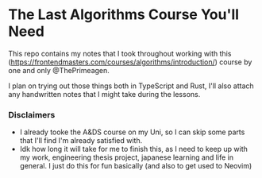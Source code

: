 # The Last Algorithms Course You'll Need

This repo contains my notes that I took throughout working with this (https://frontendmasters.com/courses/algorithms/introduction/) course by one and only @ThePrimeagen.

I plan on trying out those things both in TypeScript and Rust, I'll also attach any handwritten notes that I might take during the lessons.

### Disclaimers
- I already tooke the A&DS course on my Uni, so I can skip some parts that I'll find I'm already satisfied with.
- Idk how long it will take for me to finish this, as I need to keep up with my work, engineering thesis project, japanese learning and life in general. I just do this for fun basically (and also to get used to Neovim)
